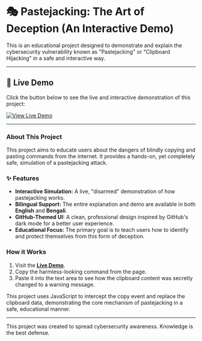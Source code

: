 # 🎭 Pastejacking: The Art of Deception (An Interactive Demo)

This is an educational project designed to demonstrate and explain the cybersecurity vulnerability known as "Pastejacking" or "Clipboard Hijacking" in a safe and interactive way.

---

## 🚀 Live Demo

Click the button below to see the live and interactive demonstration of this project:

[![View Live Demo](https://img.shields.io/badge/View_Live_Demo-58a6ff?style=for-the-badge&logo=githubpages)](https://macgaiver11996.github.io/)

---

### About This Project

This project aims to educate users about the dangers of blindly copying and pasting commands from the internet. It provides a hands-on, yet completely safe, simulation of a pastejacking attack.

### ✨ Features

* **Interactive Simulation:** A live, "disarmed" demonstration of how pastejacking works.
* **Bilingual Support:** The entire explanation and demo are available in both **English** and **Bengali**.
* **GitHub-Themed UI:** A clean, professional design inspired by GitHub's dark mode for a better user experience.
* **Educational Focus:** The primary goal is to teach users how to identify and protect themselves from this form of deception.

### How it Works

1.  Visit the **[Live Demo](https://macgaiver11996.github.io/)**.
2.  Copy the harmless-looking command from the page.
3.  Paste it into the text area to see how the clipboard content was secretly changed to a warning message.

This project uses JavaScript to intercept the copy event and replace the clipboard data, demonstrating the core mechanism of pastejacking in a safe, educational manner.

---
This project was created to spread cybersecurity awareness. Knowledge is the best defense.

